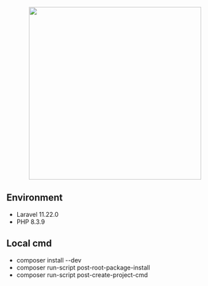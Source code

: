 <p align="center"><a href="https://laravel.com" target="_blank"><img src="https://raw.githubusercontent.com/laravel/art/master/logo-lockup/5%20SVG/2%20CMYK/1%20Full%20Color/laravel-logolockup-cmyk-red.svg" width="400"></a></p>

## Environment
- Laravel 11.22.0
- PHP 8.3.9

## Local cmd
- composer install --dev
- composer run-script post-root-package-install
- composer run-script post-create-project-cmd
